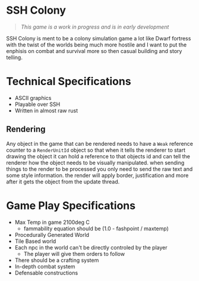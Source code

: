 # SSH Colony

> *This game is a work in progress and is in early development*

SSH Colony is ment to be a colony simulation game
a lot like Dwarf fortress with the twist of the
worlds being much more hostile and I want to put
the enphisis on combat and survival more so then
casual building and story telling.

# Technical Specifications

- ASCII graphics
- Playable over SSH
- Written in almost raw rust

## Rendering

Any object in the game that can be rendered needs to have a `Weak` reference
counter to a `RenderUnitId` object so that when it tells the renderer to start
drawing the object it can hold a reference to that objects id and can tell the
renderer how the object needs to be visually manipulated. when sending things
to the render to be processed you only need to send the raw text and some style
information. the render will apply border, justification and more after it gets
the object from the update thread.

# Game Play Specifications

- Max Temp in game 2100deg C
    - fammability equation should be (1.0 - fashpoint / maxtemp)
- Procedurally Generated World
- Tile Based world
- Each npc in the world can't be directly controled by the player
    - The player will give them orders to follow
- There should be a crafting system
- In-depth combat system
- Defensable constructions

